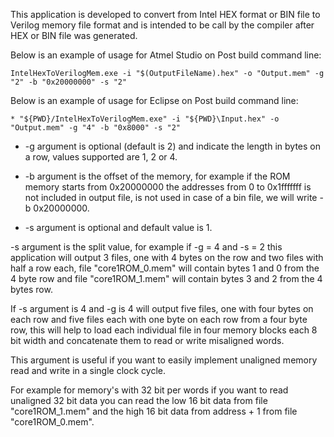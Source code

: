 This application is developed to convert from Intel HEX format or BIN file to Verilog memory file format and is intended to be call by the compiler after HEX or BIN file was generated.

Below is an example of usage for Atmel Studio on Post build command line:
```
IntelHexToVerilogMem.exe -i "$(OutputFileName).hex" -o "Output.mem" -g "2" -b "0x20000000" -s "2"
```
Below is an example of usage for Eclipse on Post build command line:
```
* "${PWD}/IntelHexToVerilogMem.exe" -i "${PWD}\Input.hex" -o "Output.mem" -g "4" -b "0x8000" -s "2"
```
* -g argument is optional (default is 2) and indicate the length in bytes on a row, values supported are 1, 2 or 4.

* -b argument is the offset of the memory, for example if the ROM memory starts from 0x20000000 the addresses from 0 to 0x1fffffff is not included in output file, is not used in case of a bin file, we will write -b 0x20000000.

* -s argument is optional and default value is 1.

-s argument is the split value, for example if -g = 4 and -s = 2 this application will output 3 files, one with 4 bytes on the row and two files with half a row each, file "core1ROM_0.mem" will contain bytes 1 and 0 from the 4 byte row and file "core1ROM_1.mem" will contain bytes 3 and 2 from the 4 bytes row.

If -s argument is 4 and -g is 4 will output five files, one with four bytes on each row and five files each with one byte on each row from a four byte row, this will help to load each individual file in four memory blocks each 8 bit width and concatenate them to read or write misaligned words.

This argument is useful if you want to easily implement unaligned memory read and write in a single clock cycle.

For example for memory's with 32 bit per words if you want to read unaligned 32 bit data you can read the low 16 bit data from file "core1ROM_1.mem" and the high 16 bit data from address + 1 from file "core1ROM_0.mem".
